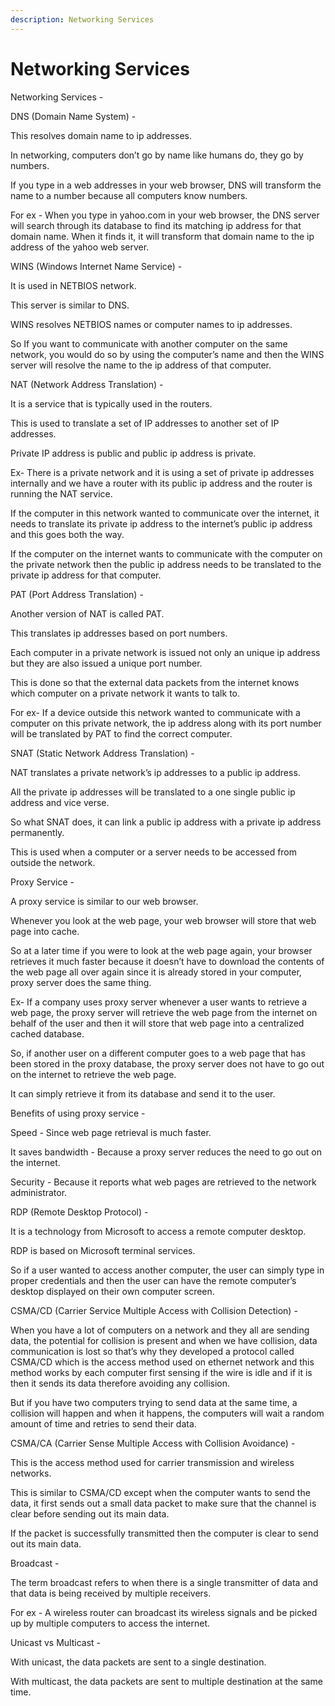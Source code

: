 ```yaml
---
description: Networking Services
---
```


# Networking Services

Networking Services -

DNS \(Domain Name System\) -

This resolves domain name to ip addresses.

In networking, computers don’t go by name like humans do, they go by numbers.

If you type in a web addresses in your web browser, DNS will transform the name to a number because all computers know numbers.

For ex - When you type in yahoo.com in your web browser, the DNS server will search through its database to find its matching ip address for that domain name. When it finds it, it will transform that domain name to the ip address of the yahoo web server.

WINS \(Windows Internet Name Service\) -

It is used in NETBIOS network.

This server is similar to DNS.

WINS resolves NETBIOS names or computer names to ip addresses.

So If you want to communicate with another computer on the same network, you would do so by using the computer’s name and then the WINS server will resolve the name to the ip address of that computer.

NAT \(Network Address Translation\) -

It is a service that is typically used in the routers.

This is used to translate a set of IP addresses to another set of IP addresses.

Private IP address is public and public ip address is private.

Ex- There is a private network and it is using a set of private ip addresses internally and we have a router with its public ip address and the router is running the NAT service.

If the computer in this network wanted to communicate over the internet, it needs to translate its private ip address to the internet’s public ip address and this goes both the way.

If the computer on the internet wants to communicate with the computer on the private network then the public ip address needs to be translated to the private ip address for that computer.

PAT \(Port Address Translation\) -

Another version of NAT is called PAT.

This translates ip addresses based on port numbers.

Each computer in a private network is issued not only an unique ip address but they are also issued a unique port number.

This is done so that the external data packets from the internet knows which computer on a private network it wants to talk to.

For ex- If a device outside this network wanted to communicate with a computer on this private network, the ip address along with its port number will be translated by PAT to find the correct computer.

SNAT \(Static Network Address Translation\) -

NAT translates a private network’s ip addresses to a public ip address.

All the private ip addresses will be translated to a one single public ip address and vice verse.

So what SNAT does, it can link a public ip address with a private ip address permanently.

This is used when a computer or a server needs to be accessed from outside the network.

Proxy Service -

A proxy service is similar to our web browser.

Whenever you look at the web page, your web browser will store that web page into cache.

So at a later time if you were to look at the web page again, your browser retrieves it much faster because it doesn’t have to download the contents of the web page all over again since it is already stored in your computer, proxy server does the same thing.

Ex- If a company uses proxy server whenever a user wants to retrieve a web page, the proxy server will retrieve the web page from the internet on behalf of the user and then it will store that web page into a centralized cached database.

So, if another user on a different computer goes to a web page that has been stored in the proxy database, the proxy server does not have to go out on the internet to retrieve the web page.

It can simply retrieve it from its database and send it to the user.

Benefits of using proxy service -

Speed - Since web page retrieval is much faster.

It saves bandwidth - Because a proxy server reduces the need to go out on the internet.

Security - Because it reports what web pages are retrieved to the network administrator.

RDP \(Remote Desktop Protocol\) -

It is a technology from Microsoft to access a remote computer desktop.

RDP is based on Microsoft terminal services.

So if a user wanted to access another computer, the user can simply type in proper credentials and then the user can have the remote computer’s desktop displayed on their own computer screen.

CSMA/CD \(Carrier Service Multiple Access with Collision Detection\) -

When you have a lot of computers on a network and they all are sending data, the potential for collision is present and when we have collision, data communication is lost so that’s why they developed a protocol called CSMA/CD which is the access method used on ethernet network and this method works by each computer first sensing if the wire is idle and if it is then it sends its data therefore avoiding any collision.

But if you have two computers trying to send data at the same time, a collision will happen and when it happens, the computers will wait a random amount of time and retries to send their data.

CSMA/CA \(Carrier Sense Multiple Access with Collision Avoidance\) -

This is the access method used for carrier transmission and wireless networks.

This is similar to CSMA/CD except when the computer wants to send the data, it first sends out a small data packet to make sure that the channel is clear before sending out its main data.

If the packet is successfully transmitted then the computer is clear to send out its main data.

Broadcast -

The term broadcast refers to when there is a single transmitter of data and that data is being received by multiple receivers.

For ex - A wireless router can broadcast its wireless signals and be picked up by multiple computers to access the internet.

Unicast vs Multicast -

With unicast, the data packets are sent to a single destination.

With multicast, the data packets are sent to multiple destination at the same time.

